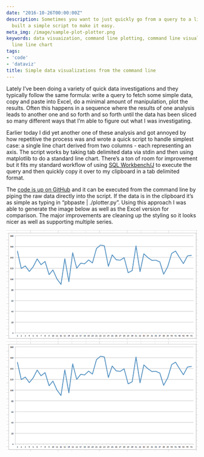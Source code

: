 ```yaml
---
date: "2016-10-26T00:00:00Z"
description: Sometimes you want to just quickly go from a query to a line chart. I
  built a simple script to make it easy.
meta_img: /image/sample-plot-plotter.png
keywords: data visuaization, command line plotting, command line visualization, command
  line line chart
tags:
- 'code'
- 'dataviz'
title: Simple data visualizations from the command line
---
```


Lately I’ve been doing a variety of quick data investigations and they typically follow the same formula: write a query to fetch some simple data, copy and paste into Excel, do a minimal amount of manipulation, plot the results. Often this happens in a sequence where the results of one analysis leads to another one and so forth and so forth until the data has been sliced so many different ways that I’m able to figure out what I was investigating.

Earlier today I did yet another one of these analysis and got annoyed by how repetitive the process was and wrote a quick script to handle simplest case: a single line chart derived from two columns - each representing an axis. The script works by taking tab delimited data via stdin and then using matplotlib to do a standard line chart. There’s a ton of room for improvement but it fits my standard workflow of using [SQL Workbench/J](http://www.sql-workbench.net/) to execute the query and then quickly copy it over to my clipboard in a tab delimited format.

The [code is up on GitHub](https://github.com/dangoldin/python-tools/blob/master/plotter.py) and it can be executed from the command line by piping the raw data directly into the script. If the data is in the clipboard it’s as simple as typing in “pbpaste &#124; ./plotter.py”. Using this approach I was able to generate the image below as well as the Excel version for comparison. The major improvements are cleaning up the styling so it looks nicer as well as supporting multiple series.

<img src="/image/sample-plot-excel.png" alt="Sample plot using Excel" data-width="900" data-height="518" data-layout="responsive" />

<img src="/image/sample-plot-excel.png" alt="Sample plot using Excel" data-width="900" data-height="518" data-layout="responsive" />
